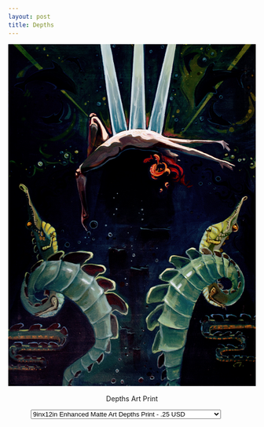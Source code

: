 ```yaml
---
layout: post
title: Depths
---
```

![alt text for screen readers](/assets/LowRez49images/Depths.jpg "Depths")
<div id="smart-button-container">
<div style="text-align: center;">
<div style="margin-bottom: 1.25rem;">
<p>Depths Art Print</p>
<select id="item-options"><option value="9inx12in Enhanced Matte Art Depths Print" price=".25">9inx12in Enhanced Matte Art Depths Print - .25 USD</option><option value="9inx12inHahnemühle German Etching Depths Print" price=".25">9inx12inHahnemühle German Etching Depths Print - .25 USD</option></select>
<select style="visibility: hidden" id="quantitySelect"></select>
</div>
<div id="paypal-button-container"></div>
</div>
</div>
<script src="https://www.paypal.com/sdk/js?client-id=AWrwQx91eDLrh27pGp-m6tFEQ63JvUU-YmrjkJBHvfZ3ruS-ElPBwveEKpNp8fCgpW8JQxyUHaEvA8pf&enable-funding=venmo&currency=USD" data-sdk-integration-source="button-factory"></script>
<script>
function initPayPalButton() {
var shipping = 0;
var itemOptions = document.querySelector("#smart-button-container #item-options");
var quantity = parseInt();
var quantitySelect = document.querySelector("#smart-button-container #quantitySelect");
if (!isNaN(quantity)) {
quantitySelect.style.visibility = "visible";
}
var orderDescription = 'Depths Art Print';
if(orderDescription === '') {
orderDescription = 'Item';
}
paypal.Buttons({
style: {
shape: 'pill',
color: 'gold',
layout: 'vertical',
label: 'paypal',

},
createOrder: function(data, actions) {
var selectedItemDescription = itemOptions.options[itemOptions.selectedIndex].value;
var selectedItemPrice = parseFloat(itemOptions.options[itemOptions.selectedIndex].getAttribute("price"));
var tax = (0 === 0 || false) ? 0 : (selectedItemPrice * (parseFloat(0)/100));
if(quantitySelect.options.length > 0) {
quantity = parseInt(quantitySelect.options[quantitySelect.selectedIndex].value);
} else {
quantity = 1;
}

tax *= quantity;
tax = Math.round(tax * 100) / 100;
var priceTotal = quantity * selectedItemPrice + parseFloat(shipping) + tax;
priceTotal = Math.round(priceTotal * 100) / 100;
var itemTotalValue = Math.round((selectedItemPrice * quantity) * 100) / 100;

return actions.order.create({
purchase_units: [{
description: orderDescription,
amount: {
currency_code: 'USD',
value: priceTotal,
breakdown: {
item_total: {
currency_code: 'USD',
value: itemTotalValue,
},
shipping: {
currency_code: 'USD',
value: shipping,
},
tax_total: {
currency_code: 'USD',
value: tax,
}
}
},
items: [{
name: selectedItemDescription,
unit_amount: {
currency_code: 'USD',
value: selectedItemPrice,
},
quantity: quantity
}]
}]
});
},
onApprove: function(data, actions) {
return actions.order.capture().then(function(orderData) {

// Full available details
console.log('Capture result', orderData, JSON.stringify(orderData, null, 2));

// Show a success message within this page, e.g.
const element = document.getElementById('paypal-button-container');
element.innerHTML = '';
element.innerHTML = '<h3>Thank you for your payment!</h3>';

// Or go to another URL:  actions.redirect('thank_you.html');

});
},
onError: function(err) {
console.log(err);
},
}).render('#paypal-button-container');
}
initPayPalButton();
</script>